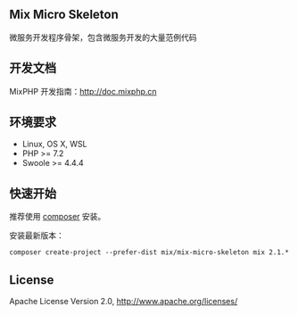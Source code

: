 ## Mix Micro Skeleton

微服务开发程序骨架，包含微服务开发的大量范例代码

## 开发文档

MixPHP 开发指南：http://doc.mixphp.cn

## 环境要求

* Linux, OS X, WSL
* PHP >= 7.2
* Swoole >= 4.4.4

## 快速开始

推荐使用 [composer](https://www.phpcomposer.com/) 安装。

安装最新版本：

```shell
composer create-project --prefer-dist mix/mix-micro-skeleton mix 2.1.*
```

## License

Apache License Version 2.0, http://www.apache.org/licenses/
